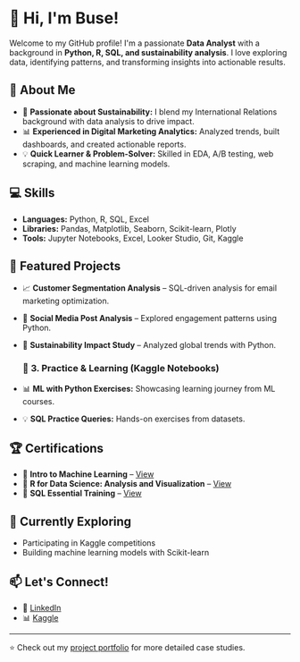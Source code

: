 # 👋 Hi, I'm Buse!

Welcome to my GitHub profile! I'm a passionate **Data Analyst** with a background in **Python, R, SQL, and sustainability analysis**. I love exploring data, identifying patterns, and transforming insights into actionable results.

## 🚀 About Me
- 🌱 **Passionate about Sustainability:** I blend my International Relations background with data analysis to drive impact.
- 📊 **Experienced in Digital Marketing Analytics:** Analyzed trends, built dashboards, and created actionable reports.
- 💡 **Quick Learner & Problem-Solver:** Skilled in EDA, A/B testing, web scraping, and machine learning models.

## 💻 Skills
- **Languages:** Python, R, SQL, Excel
- **Libraries:** Pandas, Matplotlib, Seaborn, Scikit-learn, Plotly
- **Tools:** Jupyter Notebooks, Excel, Looker Studio, Git, Kaggle

## 📂 Featured Projects
- 📈 **Customer Segmentation Analysis** – SQL-driven analysis for email marketing optimization.
- 🧵 **Social Media Post Analysis** – Explored engagement patterns using Python.
- 🌿 **Sustainability Impact Study** – Analyzed global trends with Python.

  ### 📝 3. Practice & Learning (Kaggle Notebooks)
- 📊 **ML with Python Exercises:** Showcasing learning journey from ML courses.
- 💡 **SQL Practice Queries:** Hands-on exercises from datasets.

## 🏆 Certifications
- 📜 **Intro to Machine Learning** – [View](https://www.kaggle.com/learn/certification/busetmkaya/intro-to-machine-learning)
- 📜 **R for Data Science: Analysis and Visualization** – [View](https://www.linkedin.com/learning/certificates/06bf7245fefef176c33360c88bc39df36f454c44fd41a1cb5f56eeec7deb7590)
- 📜 **SQL Essential Training** – [View](https://www.linkedin.com/learning/certificates/048f2950fa39d72e992f41bfc12c9149b72d5b189554697705804772a7de54a8) 

## 🌱 Currently Exploring
- Participating in Kaggle competitions
- Building machine learning models with Scikit-learn

## 📫 Let's Connect!
- 💼 [LinkedIn](https://www.linkedin.com/in/busetumkaya/) 
- 📊 [Kaggle](https://www.kaggle.com/busetmkaya)

---
⭐️ Check out my [project portfolio](https://github.com/busetumkaya/buse-tumkaya-portfolio) for more detailed case studies.
